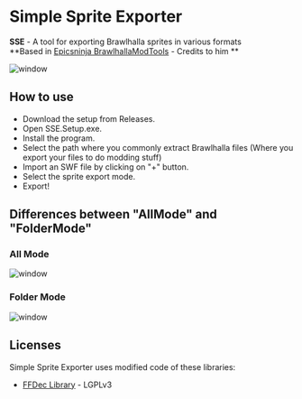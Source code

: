 # Simple Sprite Exporter

**SSE** - A tool for exporting Brawlhalla sprites in various formats  
**Based in [Epicsninja BrawlhallaModTools](https://github.com/Epicsninja/BrawlhallaModTools) - Credits to him **

![window](https://github.com/LordShadow505/SimpleSpriteExporter-Brawlhalla/blob/main/Wiki/Example2.png)

## How to use

* Download the setup from Releases.
* Open SSE.Setup.exe.
* Install the program.
* Select the path where you commonly extract Brawlhalla files (Where you export your files to do modding stuff)
* Import an SWF file by clicking on "+" button. 
* Select the sprite export mode.
* Export!  

## Differences between "AllMode" and "FolderMode"
### All Mode
![window](https://github.com/LordShadow505/SimpleSpriteExporter-Brawlhalla/blob/main/Wiki/AllMode.png)
### Folder Mode
![window](https://github.com/LordShadow505/SimpleSpriteExporter-Brawlhalla/blob/main/Wiki/FolderMode.png)

## Licenses

Simple Sprite Exporter uses modified code of these libraries:

* [FFDec Library](https://github.com/jindrapetrik/jpexs-decompiler) - LGPLv3
